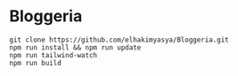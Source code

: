 # Bloggeria
 
````
git clone https://github.com/elhakimyasya/Bloggeria.git
npm run install && npm run update
npm run tailwind-watch
npm run build
````